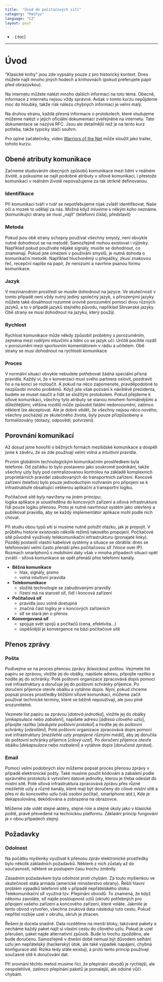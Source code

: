```yaml
---
title:  "Úvod do počítačových sítí"
category: "MatFyz"
language: "CZ"
layout: post
---
```


- .
{:toc}
---

# Úvod
"Klasické knihy" jsou zde vypsány pouze z pro historický kontext. Dnes můžete najít 
mnoho jiných hodech a knihovnách (pokud preferujete papír před obrazovkou).

Na internetu můžete nalézt mnoho dalších informací na toto téma. Obecně, informace z 
internetu nejsou vždy správné. Avšak v tomto kurzu nepůjdeme moc do hloubky, takže risk 
nálezu chybných informací je velmi malý.

Na druhou stranu, každá přesná informace o protokolech, které studujeme můžeme nalézt 
v jejich oficiální dokumentaci zveřejněné na internetu. Tato dokumentace se nazývá RFC.
Jsou ale detailnější než je na tento kurz potřeba, takže typicky stačí souhrn.

Pro úplné začátečníky, video [Warriors of the Net](https://www.youtube.com/watch?v=PBWhzz_Gn10) 
může sloužit jako trailer, tohoto kurzu.


## Obené atributy komunikace
Začneme studováním obecných způsobů komunikace mezi lidmi v reálném životě, a pokusíme
se najít podobné atributy v síťové komunikaci, i přestože komunikaci v reálném životě
 nepovažujeme za tak strikně definovanou.

### Identifikace
Při komunikaci tváří v tvář se nepotřebujeme nijak zvlášť identifikovat. Naše oči a 
mozek to udělají za nás. Možná když mluvíme s někým koho neznáme.  
(komunikující strany se musí „najít“ (telefonní čísla), představit)

### Metoda
Pokud jsou obě strany schopny používat všechny smysly, není obvykle nutné dohodnout se 
na metodě. Samozřejmě mohou existovat i výjimky. Například pokud používáte nějaké 
signály, musíte se dohodnout, co znamenají. Pokud jste omezeni v používání smyslů, je 
nutná dohoda o komunikační metodě. Například hluchoněmý u přepážky, zkusí znakovou řeč,
recepční napíše na papír, že nerozumí a navrhne psanou formu komunikace.

### Jazyk
V mezinárodním prostředí se musíte dohodnout na jazyce. Ve skutečnosti v tomto 	případě 
není vždy nutný jediný společný jazyk, s přirozenými jazyky můžete také dosáhnout 
rozumné úrovně porozumění pomocí dvou různých jazyků, a to v případě jazyků stejného 
původu, například Slovanské jazyky. Obě strany se musí dohodnout na jazyku, který 
použijí.

### Rychlost
Rychlost komunikace může někdy způsobit problémy s porozuměním, zejména mezi rodilými 
mluvčími a lidmi co se jazyk učí. Určitě pocítíte rozdíl v porozumění mezi sportovním 
komentátorem v rádiu a učitelem. Obě strany se musí dohodnout na rychlosti komunikace

### Proces
V normální situaci obvykle nebudete potřebovat žádná speciální přísná pravidla. Každý 
ví, že v konverzaci musí svého partnera oslovit, pozdravit ho a na konci se rozloučit. 
A pokud na něco zapomenete, pravděpodobně to nezpůsobí mnoho problémů. Když jste však 
pozváni k návštěvě prezidenta, budete se muset naučit a řídit se složitým protokolem. 
Pokud přejdeme k síťové komunikaci, všechny tyto atributy se stanou mnohem 
formálnějšími a důležitějšími; většina rozdílů může způsobit fatální nedorozumění, 
zatímco některé lze akceptovat. Ale je dobré vědět, že všechny nejsou něco nového; 
všechny pocházejí ze skutečného života, byly pouze přizpůsobeny a formalizovány
(dotazy, odpovědi, potvrzení).

## Porovnání komunikací
Až dosud jsme hovořili o běžných formách mezilidské komunikace a dospěli jsme k závěru, 
že se zde používají velmi volná a intuitivní pravidla.

Prvním globálním technologickým komunikačním prostředkem byla telefonie. Od začátku to 
bylo postaveno jako soukromé podnikání, takže všechny uzly byly pod centralizovanou 
kontrolou na základě komplexních proprietárních pravidel zabudovaných do transportních 
zařízení. Koncové zařízení (telefon) bylo pouze jednoduchým rozhraním pro připojení se
k infrastruktuře obsahující veškerou aplikační a transportní logiku.

Počítačové sítě byly navrženy na jiném principu:  
logika aplikace je soustředěna do koncových zařízení a síťová infrastruktura řídí pouze 
logiku přenosu. Proto je nutné navrhnout systém jako otevřený a publikovat pravidla, 
aby se každý implementátor aplikace mohl podle nich chovat.

Při studiu obou typů sítí si musíme nutně položit otázku, jak je propojit. V průběhu 
historie existovalo několik režimů takového propojení. Počítačové sítě původně 
využívaly telekomunikační infrastrukturu (pronajaté linky). Později postavili vlastní 
kabelové systémy a situace se obrátila: dnes se telefonování velmi často přenáší přes 
počítačovou síť (Voice over IP). Rozmach smartphonů s mobilními daty však v mnoha 
případech situaci opět zvrátil - síťová komunikace se opět přenáší přes telefonní 
kanály.

- **Běžná komunikace**
	- hlas, signály, písmo
	- volná intuitivní pravidla
- **Telekomunikace**
	- složitá technologie se zabudovanými pravidly
	- řízení má na starosti síť, řídí i koncová zařízení
- **Počítačová síť**
	- pravidla jsou volně dostupná
	- značná část logiky je v koncových zařízeních
	- síť se stará jen o přenos
- **Konvergovaná síť**
	- spojuje svět spojů a počítačů (cena, efektivita...)
	- úspěšnější je konvergence na bázi počítačové sítě


## Přenos zprávy

### Pošta
Podívejme se na proces přenosu zprávy (klasickou) poštou. Vezmete list papíru se 
zprávou, vložíte jej do obálky, napíšete adresu, připojíte razítko a hodíte jej do 
schránky. Poté poštovní organizace zpracovává dopis pomocí své infrastruktury a 
doručuje jej do poštovní schránky příjemce. Po doručení příjemce otevře obálku a 
vytáhne dopis. Nyní, pokud chceme popsat proces prostředky bližšími síťové komunikaci, 
můžeme začít používat technické termíny, které se běžně nepoužívají, ale jsou plně 
srozumitelné.

Vezmete list papíru se zprávou [_datová jednotka_], vložíte jej do obálky 
[_enkapsulace_ nebo _zabalení_], napíšete adresu [_adresa cílového uzlu_], připojíte 
razítko [_sledujete poštovní protokol_] a hodíte jej do poštovní schránky [_odesílání_]. 
Poté poštovní organizace zpracovává dopis pomocí své infrastruktury [_mezilehlé uzly 
propojené různými médii_], aby jej doručila do poštovní schránky příjemce [_cílový 
uzel_]. Po doručení příjemce otevře obálku [_dekapsulace_ nebo _rozbalení_] a vytáhne 
dopis [_doručená zpráva_].

### Email
Pomocí velmi podobných slov můžeme popsat proces přenosu zprávy v případě elektronické 
pošty. Také musíme použít kódování a zabalení podle správného protokolu k vytvoření 
datové jednotky, kterou je třeba odeslat do místní sítě. Poté síťová infrastruktura 
zpracovává zprávu přes různé mezilehlé uzly a různé kanály, které mají být doručeny do 
cílové místní sítě a přes ni do koncového uzlu (váš osobní počítač, smartphone atd.), 
Kde je dekapsulována, dekódována a zobrazena na obrazovce. 

Můžeme zde vidět stejné aktéry, stejné role a stejné úkoly jako v klasické poště, 
právě převedené na technickou platformu. Základní princip fungování je v obou 
případech stejný.

## Požadavky

### Odolnost
Na počátku myšlenky využívat k přenosu zpráv elektronické prostředky bylo několik 
základních požadavků. Některé z nich zůstaly až do současnosti, některé se postupem 
času trochu změnily.

Zásadním požadavkem byla odolnost proti chybám. Za touto myšlenkou 
ve skutečnosti stála armáda (americké ministerstvo obrany). Řešili hlavní problém 
výpadků telefonní sítě v případě nepřátelského útoku. Telekomunikační síť využívá tzv. 
Přepínání obvodů. To znamená, že když někomu zavoláte, síť najde posloupnost uzlů 
(okruh) potřebných pro připojení vašeho zařízení a koncového zařízení, které voláte. 
Jakmile je tento obvod vytvořen, všechna zvuková data následují tuto cestu. Pokud 
nepřítel rozbije uzel v okruhu, okruh je ztracen. 

Řešení je docela snadné. Data rozdělíme na menší bloky, takzvané pakety a necháme každý 
paket najít si vlastní cestu do cílového uzlu. Pokud je uzel přerušen, paket najde 
alternativní způsob. Bude to trochu zpožděno, ale bude doručeno. Samozřejmě v dnešní 
době nemusí být důvodem selhání uzlu jen nepřátelský (hackerský) útok, ale také výpadek 
napájení, chybná konfigurace atd. Rizika tedy stále existují, a proto tento princip 
používají současné sítě k doručování dat. 

Při srovnání těchto metod musíme říci, že přepínání obvodů je rychlejší, ale 
nespolehlivé, zatímco přepínání paketů je pomalejší, ale odolné vůči chybám.


